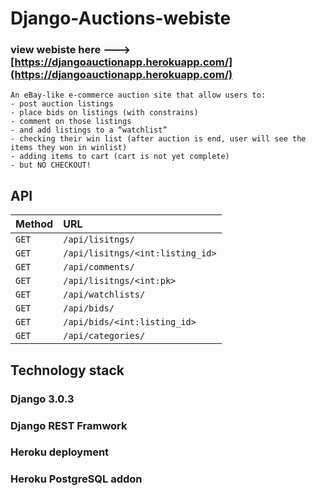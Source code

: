 # Django-Auctions-webiste

### view webiste here ---> [https://djangoauctionapp.herokuapp.com/](https://djangoauctionapp.herokuapp.com/)

```
An eBay-like e-commerce auction site that allow users to:
- post auction listings
- place bids on listings (with constrains)
- comment on those listings
- and add listings to a “watchlist”
- checking their win list (after auction is end, user will see the items they won in winlist)
- adding items to cart (cart is not yet complete)
- but NO CHECKOUT!
```
## API

| Method                  | URL
| ------------------------- |:------------------- |
| `GET` | `/api/lisitngs/` |
| `GET` | `/api/lisitngs/<int:listing_id>` |
| `GET` | `/api/comments/` |
| `GET` | `/api/lisitngs/<int:pk>` |
| `GET` | `/api/watchlists/` |
| `GET` | `/api/bids/` |
| `GET` | `/api/bids/<int:listing_id>` |
| `GET` | `/api/categories/` |


## Technology stack

### Django 3.0.3
### Django REST Framwork
### Heroku deployment
### Heroku PostgreSQL addon



